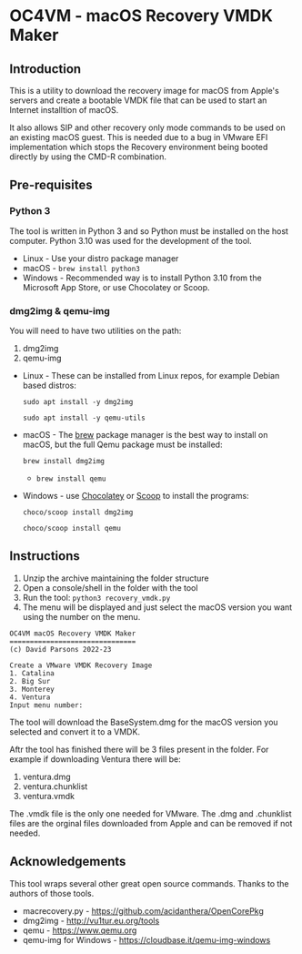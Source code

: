 # OC4VM  - macOS Recovery VMDK Maker

## Introduction
This is a utility  to download the recovery image for macOS from Apple's servers and create a bootable 
VMDK file that can be used to start an Internet installtion of macOS.

It also allows SIP and other recovery only mode commands to be used on an existing macOS guest. 
This is needed due to a bug in VMware EFI implementation which stops the Recovery environment being 
booted directly by using the CMD-R combination.

## Pre-requisites

###  Python 3
The tool is written in Python 3 and so Python must be installed on the host computer. Python 3.10 was used for 
the development of the tool.

* Linux   - Use your distro package manager
* macOS   - `brew install python3`
* Windows - Recommended way is to install Python 3.10 from the Microsoft App Store, or use Chocolatey or Scoop.

### dmg2img & qemu-img

You will need to have two utilities on the path:
1. dmg2img
2. qemu-img

* Linux - These can be installed from Linux repos, for example Debian based distros:

    `sudo apt install -y dmg2img`

    `sudo apt install -y qemu-utils`


* macOS - The [brew](https://brew.sh) package manager is the best way to install on macOS, 
but the full Qemu package must be installed:

    `brew install dmg2img`

  * `brew install qemu`


* Windows - use [Chocolatey](https://chocolatey.org) or [Scoop](https://scoop.sh) to install the programs:

    `choco/scoop install dmg2img`
    
    `choco/scoop install qemu`
   

## Instructions
1. Unzip the archive maintaining the folder structure
2. Open a console/shell in the folder with the tool
3. Run the tool: `python3 recovery_vmdk.py`
4. The menu will be displayed and just select the macOS version you want using the number on the menu.
```
OC4VM macOS Recovery VMDK Maker
===============================
(c) David Parsons 2022-23

Create a VMware VMDK Recovery Image
1. Catalina
2. Big Sur
3. Monterey
4. Ventura
Input menu number: 
```
The tool will  download the BaseSystem.dmg for the macOS version you selected and convert it to a VMDK.

Aftr the tool has finished there will be 3 files present in the folder. For example if downloading Ventura
there will be:

1. ventura.dmg
2. ventura.chunklist
3. ventura.vmdk

The .vmdk file is the only one needed for VMware. The .dmg and .chunklist files are the orginal files downloaded 
from Apple and can be removed if not needed.

## Acknowledgements
This tool wraps several other great open source commands. Thanks to the authors of those tools.

* macrecovery.py - https://github.com/acidanthera/OpenCorePkg
* dmg2img - http://vu1tur.eu.org/tools
* qemu - https://www.qemu.org
* qemu-img for Windows - https://cloudbase.it/qemu-img-windows